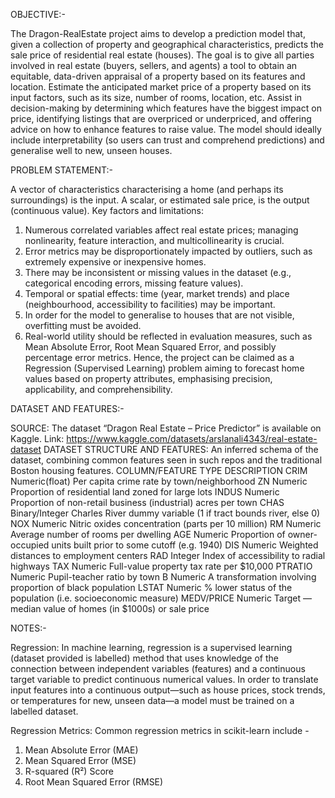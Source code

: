 OBJECTIVE:-

The Dragon-RealEstate project aims to develop a prediction model that, given a collection of property and geographical characteristics, predicts the sale price of residential real estate (houses). The goal is to give all parties involved in real estate (buyers, sellers, and agents) a tool to obtain an equitable, data-driven appraisal of a property based on its features and location.
Estimate the anticipated market price of a property based on its input factors, such as its size, number of rooms, location, etc.
Assist in decision-making by determining which features have the biggest impact on price, identifying listings that are overpriced or underpriced, and offering advice on how to enhance features to raise value.
The model should ideally include interpretability (so users can trust and comprehend predictions) and generalise well to new, unseen houses.

PROBLEM STATEMENT:- 

A vector of characteristics characterising a home (and perhaps its surroundings) is the input.
A scalar, or estimated sale price, is the output (continuous value).
Key factors and limitations:
1. Numerous correlated variables affect real estate prices; managing nonlinearity, feature interaction, and multicollinearity is crucial.
2. Error metrics may be disproportionately impacted by outliers, such as extremely expensive or inexpensive homes.
3. There may be inconsistent or missing values in the dataset (e.g., categorical encoding errors, missing feature values).
4. Temporal or spatial effects: time (year, market trends) and place (neighbourhood, accessibility to facilities) may be important.
5. In order for the model to generalise to houses that are not visible, overfitting must be avoided.
6. Real-world utility should be reflected in evaluation measures, such as Mean Absolute Error, Root Mean Squared Error, and possibly percentage error metrics.
Hence, the project can be claimed as a Regression (Supervised Learning) problem aiming to forecast home values based on property attributes, emphasising precision, applicability, and comprehensibility.

DATASET AND FEATURES:- 

SOURCE: The dataset “Dragon Real Estate – Price Predictor” is available on Kaggle.
Link: https://www.kaggle.com/datasets/arslanali4343/real-estate-dataset
DATASET STRUCTURE AND FEATURES:
An inferred schema of the dataset, combining common features seen in such repos and the traditional Boston housing features. 
COLUMN/FEATURE	   TYPE                     DESCRIPTION
CRIM	          Numeric(float)	   Per capita crime rate by town/neighborhood
ZN	            Numeric	           Proportion of residential land zoned for large lots
INDUS	          Numeric            Proportion of non-retail business (industrial) acres per town
CHAS	          Binary/Integer	   Charles River dummy variable (1 if tract bounds river, else 0)
NOX	            Numeric            Nitric oxides concentration (parts per 10 million)
RM	            Numeric	           Average number of rooms per dwelling
AGE	            Numeric	           Proportion of owner-occupied units built prior to some cutoff (e.g. 1940)
DIS	            Numeric	           Weighted distances to employment centers
RAD	            Integer	           Index of accessibility to radial highways
TAX	        	  Numeric            Full-value property tax rate per $10,000
PTRATIO       	Numeric	           Pupil-teacher ratio by town
B             	Numeric            A transformation involving proportion of black population 
LSTAT           Numeric	           % lower status of the population (i.e. socioeconomic measure)
MEDV/PRICE   	  Numeric	           Target — median value of homes (in $1000s) or sale price

NOTES:-

Regression: In machine learning, regression is a supervised learning (dataset provided is labelled) method that uses knowledge of the connection between independent variables (features) and a continuous target variable to predict continuous numerical values. In order to translate input features into a continuous output—such as house prices, stock trends, or temperatures for new, unseen data—a model must be trained on a labelled dataset.

Regression Metrics: Common regression metrics in scikit-learn include -                                                                                          
1. Mean Absolute Error (MAE)
2. Mean Squared Error (MSE)
3. R-squared (R²) Score
4. Root Mean Squared Error (RMSE)

